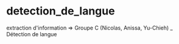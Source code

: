 # detection_de_langue
extraction d'information => Groupe C (Nicolas, Anissa, Yu-Chieh) _ Détection de langue
